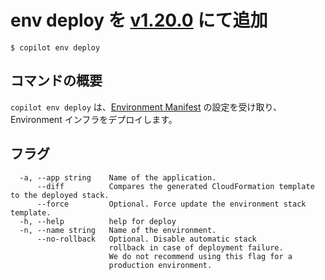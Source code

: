 # env deploy <span class="version" >を [v1.20.0](../../blogs/release-v120.ja.md) にて追加</span> 
```console
$ copilot env deploy
```

## コマンドの概要

`copilot env deploy` は、[Environment Manifest](../manifest/environment.ja.md) の設定を受け取り、Environment インフラをデプロイします。

## フラグ

```
  -a, --app string    Name of the application.
      --diff          Compares the generated CloudFormation template to the deployed stack.
      --force         Optional. Force update the environment stack template.
  -h, --help          help for deploy
  -n, --name string   Name of the environment.
      --no-rollback   Optional. Disable automatic stack
                      rollback in case of deployment failure.
                      We do not recommend using this flag for a
                      production environment.
```
